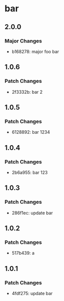 # bar

## 2.0.0

### Major Changes

- b168278: major foo bar

## 1.0.6

### Patch Changes

- 2f3332b: bar 2

## 1.0.5

### Patch Changes

- 6128892: bar 1234

## 1.0.4

### Patch Changes

- 2b6a955: bar 123

## 1.0.3

### Patch Changes

- 286f1ec: update bar

## 1.0.2

### Patch Changes

- 517b439: a

## 1.0.1

### Patch Changes

- 4fdf275: update bar
